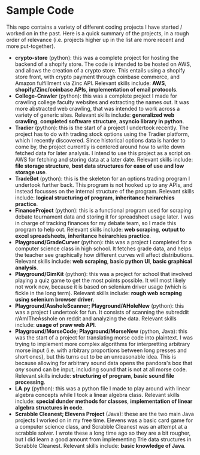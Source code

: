 # Sample Code
This repo contains a variety of different coding projects I have started / worked on in the past. Here is a quick summary of the projects, in a rough order of relevance (i.e. projects higher up in the list are more recent and more put-together). 
* **crypto-store** (python): this was a complete project for hosting the backend of a shopify store. The code is intended to be hosted on AWS, and allows the creation of a crypto store. This entails using a shopify store front, with crypto payment through coinbase commerce, and Amazon fulfillment via Zinc API. Relevant skills include: **AWS**, **shopify/Zinc/coinbase APIs**, **implementation of email protocols**. 
* **College-Crawler** (python): this was a complete project I made for crawling college faculty websites and extracting the names out. It was more abstracted web crawling, that was intended to work across a variety of generic sites. Relevant skills include: **generalized web crawling**, **completed software structure**, **asyncio library in python**.
* **Tradier** (python): this is the start of a project I undertook recently. The project has to do with trading stock options using the Tradier platform, which I recently discovered. Since historical options data is harder to come by, the project currently is centered around how to write down fetched data for later analysis. I intend to use this project as a script on AWS for fetching and storing data at a later date. Relevant skills include: **file storage structure**, **best data structures for ease of use and low storage use**. 
* **TradeBot** (python): this is the skeleton for an options trading program I undertook further back. This program is not hooked up to any APIs, and instead focusses on the internal structure of the program. Relevant skills include: **logical structuring of program**, **inheritance heirarchies practice**.
* **FinanceProject** (python): this is a functional program used for scraping debate tournament data and storing it for spreadsheet usage later. I was in charge of tracking finances for my debate team, so I made this program to help out. Relevant skills include: **web scraping**, **output to excel spreadsheets**, **inheritance heirarchies practice**. 
* **Playground/GradeCurver** (python): this was a project I completed for a computer science class in high school. It fetches grade data, and helps the teacher see graphically how different curves will affect distributions. Relevant skills include: **web scraping**, **basic python UI**, **basic graphical analysis**. 
* **Playground/GimKit** (python): this was a project for school that involved playing a quiz game to get the most points possible. It will most likely not work now, because it is based on selenium driver usage (which is fickle in the long term). Relevant skills include: **rough web scraping using selenium browser driver**. 
* **Playground/AssholeScanner; Playground/AHoleNew** (python): this was a project I undertook for fun. It consists of scanning the subreddit r/AmITheAsshole on reddit and analyzing the data. Relevant skills include: **usage of praw web API**. 
* **Playground/MorseCode; Playground/MorseNew** (python, Java): this was the start of a project for translating morse code into plaintext. I was trying to implement more complex algorithms for interpretting arbitrary morse input (i.e. with arbitrary proportions between long presses and short ones), but this turns out to be an unreasonable idea. This is because allowing for arbitrary sound data opens the pandora's box that *any* sound can be input, including sound that is not at all morse code. Relevant skills include: **structuring of program**, **basic sound file processing**.
* **LA.py** (python): this was a python file I made to play around with linear algebra concepts while I took a linear algebra class. Relevant skills include: **special dunder methods for classes**, **implementation of linear algebra structures in code**.
* **Scrabble Cleanest; Elevens Project** (Java): these are the two main Java projects I worked on in my free time. Elevens was a basic card game for a computer science class, and Scrabble Cleanest was an attempt at a scrabble solver. I wrote these a long time ago so they are a bit rougher, but I did learn a good amount from implementing Trie data structures in Scrabble Cleanest. Relevant skills include: **basic knowledge of Java**.